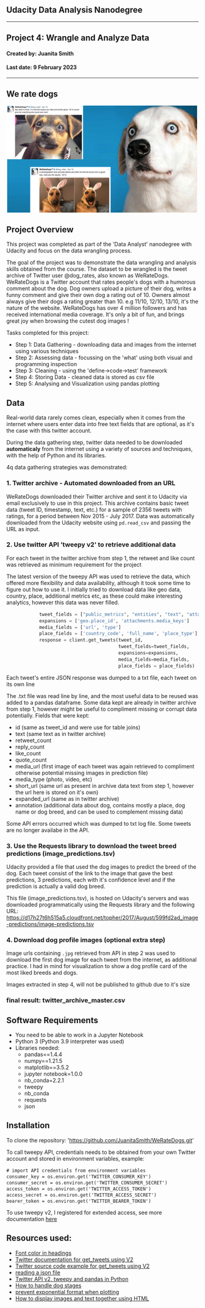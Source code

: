 ## Udacity Data Analysis Nanodegree

---
## Project 4: Wrangle and Analyze Data
#### Created by: Juanita Smith
#### Last date: 9 February 2023

---



## We rate dogs

<img src="images/weratedogs.png" alt="drawing" width="500"/>



## Project Overview

This project was completed as part of the 'Data Analyst' nanodegree with Udacity and focus on the data wrangling process.

The goal of the project was to demonstrate the data wrangling and analysis skills obtained from the course.
The dataset to be wrangled is the tweet archive of Twitter user @dog_rates, also known as WeRateDogs. WeRateDogs is a Twitter account that rates people's dogs with a humorous comment about the dog. Dog owners upload a picture of their dog, writes a funny comment and give their own dog a rating out of 10. Owners almost always give their dogs a rating greater than 10. e.g 11/10, 12/10, 13/10, it's the nature of the website. WeRateDogs has over 4 million followers and has received international media coverage. It's only a bit of fun, and brings great joy when browsing the cutest dog images !
   
Tasks completed for this project:

- Step 1: Data Gathering - downloading data and images from the internet using various techniques
- Step 2: Assessing data - focussing on the 'what' using both visual and programming inspection
- Step 3: Cleaning - using the 'define->code->test' framework
- Step 4: Storing Data - cleaned data is stored as csv file
- Step 5: Analysing and Visualization using pandas plotting

## Data

Real-world data rarely comes clean, especially when it comes from the internet where users enter data into free text fields that are optional, as it's the case with this twitter account.

During the data gathering step, twitter data needed to be downloaded **automaticaly** from the internet using a variety of sources and techniques, with the help of Python and its libraries.

4q
data gathering strategies was demonstrated:

### 1. Twitter archive - Automated downloaded from an URL

WeRateDogs downloaded their Twitter archive and sent it to Udacity via email exclusively to use in this project. This archive contains basic tweet data (tweet ID, timestamp, text, etc.) for a sample of 2356 tweets with ratings, for a period between Nov 2015 - July 2017.
Data was automatically downloaded from the Udacity website using `pd.read_csv` and passing the URL as input.

### 2. Use twitter API 'tweepy v2' to retrieve additional data

For each tweet in the twitter archive from step 1, the retweet and like count was retrieved as minimum requirement for the project

The latest version of the tweepy API was used to retrieve the data, which offered more flexibility and data availability, although it took some time to figure out how to use it. I initially tried to download data like geo data, country, place, additional metrics etc, as these could make interesting analytics, however this data was never filled.

```python    
            tweet_fields = ["public_metrics", "entities", "text", "attachments","geo"]
            expansions = ['geo.place_id', 'attachments.media_keys']
            media_fields = ['url', 'type']
            place_fields = ['country_code', 'full_name', 'place_type']
            response = client.get_tweets(tweet_id, 
                                         tweet_fields=tweet_fields, 
                                         expansions=expansions,
                                         media_fields=media_fields,
                                         place_fields = place_fields)
```

Each tweet's entire JSON response was dumped to a txt file, each tweet on its own line

The .txt file was read line by line, and the most useful data to be reused was added to a pandas dataframe. Some data kept are already in twitter archive from step 1, however might be useful to compliment missing or corrupt data potentially. Fields that were kept:

- id (same as tweet_id and were use for table joins)
- text (same text as in twitter archive)         
- retweet_count   
- reply_count     
- like_count      
- quote_count     
- media_url (first image of each tweet was again retrieved to compliment otherwise potential missing images in prediction file)    
- media_type (photo, video, etc)     
- short_url (same url as present in archive data text from step 1, however the url here is stored on it's own) 
- expanded_url (same as in twitter archive)   
- annotation (additional data about dog, contains mostly a place, dog name or dog breed, and can be used to complement missing data)     

Some API errors occurred which was dumped to txt log file. Some tweets are no longer availabe in the API.


### 3. Use the Requests library to download the tweet breed predictions (image_predictions.tsv)

Udacity provided a file that used the dog images to predict the breed of the dog.
Each tweet consist of the link to the image that gave the best predictions, 3 predictions, each with it's confidence level and if the prediction is actually a valid dog breed.

This file (image_predictions.tsv), is hosted on Udacity's servers and was downloaded programmatically using the Requests library and the following URL: https://d17h27t6h515a5.cloudfront.net/topher/2017/August/599fd2ad_image-predictions/image-predictions.tsv


### 4. Download dog profile images (optional extra step)

Image urls containing `.jpg` retrieved from API in step 2 was used to download the first dog image for each tweet from the internet, as additional practice. I had in mind for visualization to show a dog profile card of the most liked breeds and dogs.

Images extracted in step 4, will not be published to github due to it's size

### final result:  twitter_archive_master.csv


## Software Requirements
- You need to be able to work in a Jupyter Notebook 
- Python 3 (Python 3.9 interpreter was used)
- Libraries needed:
    - pandas==1.4.4
    - numpy==1.21.5
    - matplotlib==3.5.2
    - jupyter notebook=1.0.0
    - nb_conda=2.2.1
    - tweepy
    - nb_conda
    - requests
    - json


## Installation

To clone the repository: 'https://github.com/JuanitaSmith/WeRateDogs.git'

To call tweepy API, credentials needs to be obtained from your own Twitter account and stored in environment variables, example:

```
# import API credentials from environment variables
consumer_key = os.environ.get('TWITTER_CONSUMER_KEY')
consumer_secret = os.environ.get('TWITTER_CONSUMER_SECRET')
access_token = os.environ.get('TWITTER_ACCESS_TOKEN')
access_secret = os.environ.get('TWITTER_ACCESS_SECRET')
bearer_token = os.environ.get('TWITTER_BEARER_TOKEN')
```

To use tweepy v2, I registered for extended access, see more documentation [here](https://docs.tweepy.org/en/stable/extended_tweets.html)

## Resources used:

- [Font color in headings](https://stackoverflow.com/questions/4182554/html-css-font-color-vs-span-style)
- [Twitter documentation for get_tweets using V2](https://developer.twitter.com/en/docs/twitter-api/tweets/lookup/api-reference/get-tweets-id)
- [Twitter source code example for get_tweets using V2](https://github.com/twitterdev/Twitter-API-v2-sample-code/blob/main/Tweet-Lookup/get_tweets_with_bearer_token.py)
- [reading a json file](https://knowledge.udacity.com/questions/66949#66975)
- [Twitter API v2, tweepy and pandas in Python](https://www.kirenz.com/post/2021-12-10-twitter-api-v2-tweepy-and-pandas-in-python/twitter-api-v2-tweepy-and-pandas-in-python/)
- [How to handle dog stages](https://knowledge.udacity.com/questions/196883)
- [prevent exponential format when plotting](https://stackoverflow.com/questions/14711655/how-to-prevent-numbers-being-changed-to-exponential-form-in-a-plot)
- [How to display images and text together using HTML](https://stackoverflow.com/questions/25698448/how-to-embed-html-into-ipython-output)